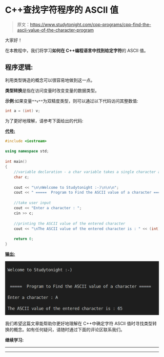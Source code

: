 # C++查找字符程序的 ASCII 值

> 原文：<https://www.studytonight.com/cpp-programs/cpp-find-the-ascii-value-of-the-character-program>

大家好！

在本教程中，我们将学习**如何在 C++编程语言中找到给定字符**的 ASCII 值。

## 程序逻辑:

利用类型铸造的概念可以很容易地做到这一点。

**类型转换**是指在访问变量时改变变量的数据类型。

**示例**:如果变量`**v**`为双精度类型，则可以通过以下代码访问其整数值:

```cpp
int a = (int) v;
```

为了更好地理解，请参考下面给出的代码:

<u>**代号:**</u>

```cpp
#include <iostream>

using namespace std;

int main()
{
    //variable declaration - a char variable takes a single character as input
    char c;

    cout << "\n\nWelcome to Studytonight :-)\n\n\n";
    cout << " =====  Program to Find the ASCII value of a character ===== \n\n";

    //take user input
    cout << "Enter a character : ";
    cin >> c;

    //printing the ASCII value of the entered character
    cout << "\nThe ASCII value of the entered character is : " << (int)c << "\n\n";

    return 0;
}
```

<u>**输出:**</u>

![C++ ascii](img/aa5a154b43567ec025a1f726ef8f532d.png)

我们希望这篇文章能帮助你更好地理解在 C++中确定字符 ASCII 值时寻找类型转换的概念。如有任何疑问，请随时通过下面的评论区联系我们。

**继续学习:**

* * *

* * *